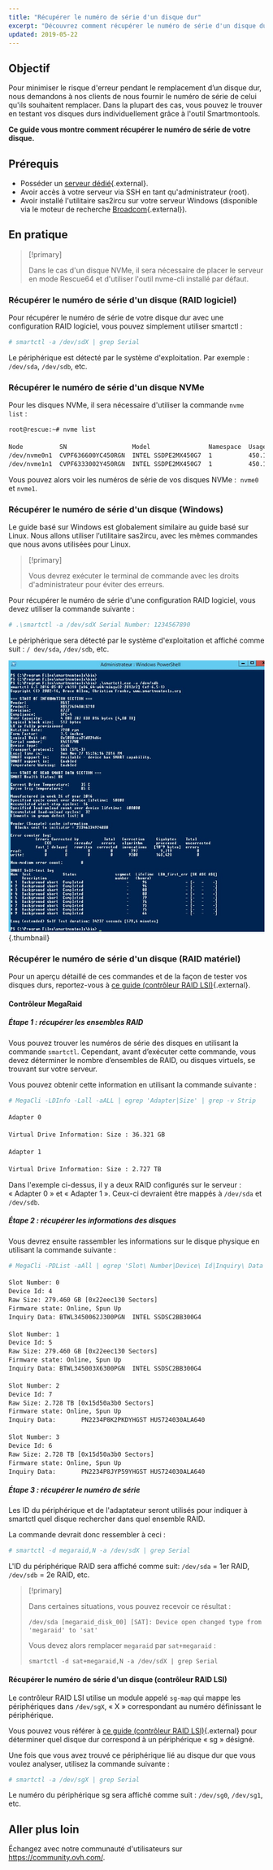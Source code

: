 ```yaml
---
title: "Récupérer le numéro de série d'un disque dur"
excerpt: "Découvrez comment récupérer le numéro de série d'un disque dur pour remplacer celui-ci"
updated: 2019-05-22
---
```



## Objectif

Pour minimiser le risque d'erreur pendant le remplacement d’un disque dur, nous demandons à nos clients de nous fournir le numéro de série de celui qu'ils souhaitent remplacer. Dans la plupart des cas, vous pouvez le trouver en testant vos disques durs individuellement grâce à l'outil Smartmontools.

**Ce guide vous montre comment récupérer le numéro de série de votre disque.**

## Prérequis

- Posséder un [serveur dédié](https://www.ovh.com/fr/serveurs_dedies/){.external}.
- Avoir accès à votre serveur via SSH en tant qu'administrateur (root).
- Avoir installé l'utilitaire sas2ircu sur votre serveur Windows (disponible via le moteur de recherche [Broadcom](https://www.broadcom.com/support/download-search/?dk=sas2ircu){.external}).

## En pratique

> [!primary]
>
> Dans le cas d'un disque NVMe, il sera nécessaire de placer le serveur en mode Rescue64 et d'utiliser l'outil nvme-cli installé par défaut.
> 

### Récupérer le numéro de série d'un disque (RAID logiciel)

Pour récupérer le numéro de série de votre disque dur avec une configuration RAID logiciel, vous pouvez simplement utiliser smartctl :

```sh
# smartctl -a /dev/sdX | grep Serial
```

Le périphérique est détecté par le système d'exploitation. Par exemple : `/dev/sda`, `/dev/sdb`, etc.

### Récupérer le numéro de série d'un disque NVMe

Pour les disques NVMe, il sera nécessaire d'utiliser la commande `nvme list` :

```sh
root@rescue:~# nvme list

Node          SN                  Model                Namespace  Usage                      Format   FW Rev
/dev/nvme0n1  CVPF636600YC450RGN  INTEL SSDPE2MX450G7  1          450.10 GB / 450.10 GB 512  B + 0 B  MDV10253
/dev/nvme1n1  CVPF6333002Y450RGN  INTEL SSDPE2MX450G7  1          450.10 GB / 450.10 GB 512  B + 0 B  MDV10253
```

Vous pouvez alors voir les numéros de série de vos disques NVMe :  `nvme0` et `nvme1`.

### Récupérer le numéro de série d'un disque (Windows)

Le guide basé sur Windows est globalement similaire au guide basé sur Linux. Nous allons utiliser l’utilitaire sas2ircu, avec les mêmes commandes que nous avons utilisées pour Linux.

> [!primary]
>
> Vous devrez exécuter le terminal de commande avec les droits d'administrateur pour éviter des erreurs.
> 

Pour récupérer le numéro de série d'une configuration RAID logiciel, vous devez utiliser la commande suivante :

```sh
# .\smartctl -a /dev/sdX Serial Number: 1234567890
```

Le périphérique sera détecté par le système d'exploitation et affiché comme suit : `/ dev/sda`, `/dev/sdb`, etc.

![smart_sdb_windows](images/smart_sdb_windows.png){.thumbnail}


### Récupérer le numéro de série d'un disque (RAID matériel)

Pour un aperçu détaillé de ces commandes et de la façon de tester vos disques durs, reportez-vous à [ce guide (contrôleur RAID LSI)](/pages/bare_metal_cloud/dedicated_servers/raid_hard){.external}.


#### Contrôleur MegaRaid

##### Étape 1 : récupérer les ensembles RAID

Vous pouvez trouver les numéros de série des disques en utilisant la commande `smartctl`. Cependant, avant d’exécuter cette commande, vous devez déterminer le nombre d’ensembles de RAID, ou disques virtuels, se trouvant sur votre serveur.

Vous pouvez obtenir cette information en utilisant la commande suivante :

```sh
# MegaCli -LDInfo -Lall -aALL | egrep 'Adapter|Size' | grep -v Strip

Adapter 0

Virtual Drive Information: Size : 36.321 GB

Adapter 1

Virtual Drive Information: Size : 2.727 TB
```

Dans l'exemple ci-dessus, il y a deux RAID configurés sur le serveur : « Adapter 0 » et « Adapter 1 ». Ceux-ci devraient être mappés à `/dev/sda` et `/dev/sdb`.


##### Étape 2 : récupérer les informations des disques

Vous devrez ensuite rassembler les informations sur le disque physique en utilisant la commande suivante :

```sh
# MegaCli -PDList -aAll | egrep 'Slot\ Number|Device\ Id|Inquiry\ Data|Raw|Firmware\ state' | sed 's/Slot/\nSlot/g'

Slot Number: 0
Device Id: 4
Raw Size: 279.460 GB [0x22eec130 Sectors]
Firmware state: Online, Spun Up
Inquiry Data: BTWL3450062J300PGN  INTEL SSDSC2BB300G4                     D2010355

Slot Number: 1
Device Id: 5
Raw Size: 279.460 GB [0x22eec130 Sectors] 
Firmware state: Online, Spun Up 
Inquiry Data: BTWL345003X6300PGN  INTEL SSDSC2BB300G4                     D2010355

Slot Number: 2
Device Id: 7
Raw Size: 2.728 TB [0x15d50a3b0 Sectors] 
Firmware state: Online, Spun Up 
Inquiry Data:       PN2234P8K2PKDYHGST HUS724030ALA640                    MF8OAA70

Slot Number: 3 
Device Id: 6 
Raw Size: 2.728 TB [0x15d50a3b0 Sectors] 
Firmware state: Online, Spun Up 
Inquiry Data:       PN2234P8JYP59YHGST HUS724030ALA640                    MF8OAA70
```

##### Étape 3 : récupérer le numéro de série

Les ID du périphérique et de l'adaptateur seront utilisés pour indiquer à smartctl quel disque rechercher dans quel ensemble RAID.

La commande devrait donc ressembler à ceci :

```sh
# smartctl -d megaraid,N -a /dev/sdX | grep Serial
```

L'ID du périphérique RAID sera affiché comme suit: `/dev/sda` = 1er RAID, `/dev/sdb` = 2e RAID, etc.


> \[!primary]
>
> Dans certaines situations, vous pouvez recevoir ce résultat :
> 
> ```
> /dev/sda [megaraid_disk_00] [SAT]: Device open changed type from 'megaraid' to 'sat'
> ```
> 
> Vous devez alors remplacer `megaraid` par `sat+megaraid` :
>
> ```
> smartctl -d sat+megaraid,N -a /dev/sdX | grep Serial
> ```
>

#### Récupérer le numéro de série d'un disque (contrôleur RAID LSI)

Le contrôleur RAID LSI utilise un module appelé `sg-map` qui mappe les périphériques dans `/dev/sgX`, « X » correspondant au numéro définissant le périphérique.

Vous pouvez vous référer à [ce guide (contrôleur RAID LSI)](/pages/bare_metal_cloud/dedicated_servers/raid_hard){.external} pour déterminer quel disque dur correspond à un périphérique « sg » désigné.

Une fois que vous avez trouvé ce périphérique lié au disque dur que vous voulez analyser, utilisez la commande suivante :

```sh
# smartctl -a /dev/sgX | grep Serial
```

Le numéro du périphérique sg sera affiché comme suit : `/dev/sg0`, `/dev/sg1`, etc.



## Aller plus loin

Échangez avec notre communauté d'utilisateurs sur <https://community.ovh.com/>.